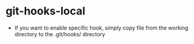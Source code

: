 # git-hooks-local

- If you want to enable specific hook, simply copy file from the working directory to the .git/hooks/ directory
